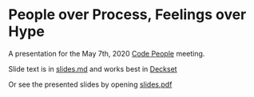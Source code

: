 # People over Process, Feelings over Hype

A presentation for the May 7th, 2020 [Code People](http://code-people.umn.edu/) meeting.

Slide text is in [slides.md](slides.md) and works best in [Deckset](https://www.deckset.com/)

Or see the presented slides by opening [slides.pdf](slides.pdf)
